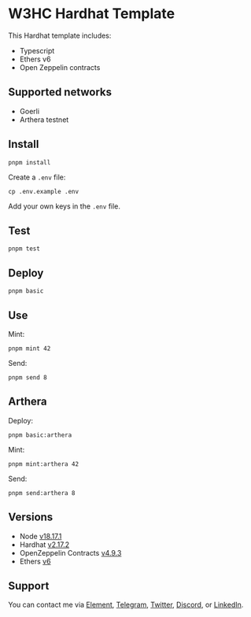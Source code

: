 # W3HC Hardhat Template

This Hardhat template includes: 

- Typescript
- Ethers v6
- Open Zeppelin contracts

## Supported networks

- Goerli
- Arthera testnet

## Install

```
pnpm install
```

Create a `.env` file:

```
cp .env.example .env
```

Add your own keys in the `.env` file. 

## Test 

```
pnpm test
```

## Deploy 

```
pnpm basic
```

## Use

Mint:

```
pnpm mint 42
```

Send:

```
pnpm send 8
```

## Arthera

Deploy: 

```
pnpm basic:arthera
```

Mint:

```
pnpm mint:arthera 42
```

Send:

```
pnpm send:arthera 8
```

## Versions

- Node [v18.17.1](https://nodejs.org/uk/blog/release/v18.17.1/)
- Hardhat [v2.17.2](https://github.com/NomicFoundation/hardhat/releases/tag/hardhat%402.17.2)
- OpenZeppelin Contracts [v4.9.3](https://github.com/OpenZeppelin/openzeppelin-contracts/releases/tag/v4.9.3)
- Ethers [v6](https://docs.ethers.org/v6/)

## Support

You can contact me via [Element](https://matrix.to/#/@julienbrg:matrix.org), [Telegram](https://t.me/julienbrg), [Twitter](https://twitter.com/julienbrg), [Discord](https://discordapp.com/users/julienbrg), or [LinkedIn](https://www.linkedin.com/in/julienberanger/).

